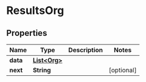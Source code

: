 

# ResultsOrg


## Properties

| Name | Type | Description | Notes |
|------------ | ------------- | ------------- | -------------|
|**data** | [**List&lt;Org&gt;**](Org.md) |  |  |
|**next** | **String** |  |  [optional] |



